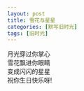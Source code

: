 ```yaml
---
layout: post
title: 雪花与星星
categories: [默写旧时光]
tags: [旧时光]
---      
```

月光穿过你掌心     
雪花飘进你眼睛   
变成闪闪的星星     
祝你生日快乐呀!   
